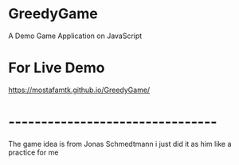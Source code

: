 # GreedyGame
A Demo Game Application on JavaScript
# For Live Demo 
https://mostafamtk.github.io/GreedyGame/
# --------------------------------
The game idea is from Jonas Schmedtmann i just did it as him like a practice for me  

